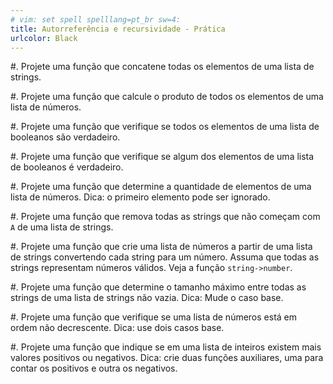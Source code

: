 ```yaml
---
# vim: set spell spelllang=pt_br sw=4:
title: Autorreferência e recursividade - Prática
urlcolor: Black
---
```


#. Projete uma função que concatene todas os elementos de uma lista de strings.

#. Projete uma função que calcule o produto de todos os elementos de uma lista de números.

#. Projete uma função que verifique se todos os elementos de uma lista de booleanos são verdadeiro.

#. Projete uma função que verifique se algum dos elementos de uma lista de booleanos é verdadeiro.

#. Projete uma função que determine a quantidade de elementos de uma lista de números. Dica: o primeiro elemento pode ser ignorado.

#. Projete uma função que remova todas as strings que não começam com `A` de uma lista de strings.

#. Projete uma função que crie uma lista de números a partir de uma lista de strings convertendo cada string para um número. Assuma que todas as strings representam números válidos. Veja a função `string->number`.

#. Projete uma função que determine o tamanho máximo entre todas as strings de uma lista de strings não vazia. Dica: Mude o caso base.

#. Projete uma função que verifique se uma lista de números está em ordem não decrescente. Dica: use dois casos base.

#. Projete uma função que indique se em uma lista de inteiros existem mais valores positivos ou negativos. Dica: crie duas funções auxiliares, uma para contar os positivos e outra os negativos.
